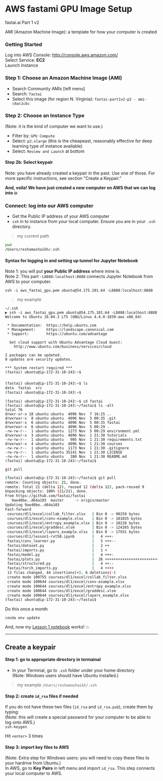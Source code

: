# AWS fastami GPU Image Setup
fastai.ai Part 1 v2  

AMI (Amazon Machine Image):  a template for how your computer is created

### Getting Started
Log into AWS Console:  http://console.aws.amazon.com/  
Select Service:  **EC2**  
Launch Instance

### Step 1:  Choose an Amazon Machine Image (AMI)
* Search Community AMIs [left menu]
* Search:  `fastai`
* Select this image (for region N. Virginia):  `fastai-part1v2-p2 - ami-c6ac1cbc`


### Step 2:  Choose an Instance Type
(Note:  it is the kind of computer we want to use.)  
* Filter by:  `GPU Compute`
* Select:  `p2.xlarge`   (this is the cheapeast, reasonably effective for deep learning type of instance available)
* Select: `Review and Launch` at bottom

#### Step 2b:  Select keypair
Note:  you have already created a keypair in the past.  Use one of those.  For more specific instructions, see section "Create a Keypair."

**And, voila! We have just created a new computer on AWS that we can log into :boom:**

### Connect:  log into our AWS computer
* Get the Public IP address of your AWS computer
* `ssh` in to instance from your local computer.  Ensure you are in your `.ssh` directory.  
>my current path
```bash
pwd
/Users/reshamashaikh/.ssh
```

#### Syntax for logging in and setting up tunnel for Jupyter Notebook
Note 1:  you will put **your Public IP address** where mine is.  
Note 2:  This part `-L8888:localhost:8888` connects Jupyter Notebook from AWS to your computer.  
```
ssh -i aws_fastai_gpu.pem ubuntu@54.175.101.64 -L8888:localhost:8888  
```

>my example
```
~/.ssh
▶ ssh -i aws_fastai_gpu.pem ubuntu@54.175.101.64 -L8888:localhost:8888       
Welcome to Ubuntu 16.04.3 LTS (GNU/Linux 4.4.0-1039-aws x86_64)

 * Documentation:  https://help.ubuntu.com
 * Management:     https://landscape.canonical.com
 * Support:        https://ubuntu.com/advantage

  Get cloud support with Ubuntu Advantage Cloud Guest:
    http://www.ubuntu.com/business/services/cloud

2 packages can be updated.
0 updates are security updates.

*** System restart required ***
(fastai) ubuntu@ip-172-31-10-243:~$ 
```


### 
```bash
(fastai) ubuntu@ip-172-31-10-243:~$ ls
data  fastai  src
(fastai) ubuntu@ip-172-31-10-243:~$
```
```
(fastai) ubuntu@ip-172-31-10-243:~$ cd fastai
(fastai) ubuntu@ip-172-31-10-243:~/fastai$ ls -alt
total 76
drwxr-xr-x 18 ubuntu ubuntu  4096 Nov  7 16:25 ..
drwxrwxr-x  8 ubuntu ubuntu  4096 Nov  5 00:35 .git
drwxrwxr-x  6 ubuntu ubuntu  4096 Nov  5 00:35 fastai
drwxrwxr-x  6 ubuntu ubuntu  4096 Nov  5 00:29 .
-rw-rw-r--  1 ubuntu ubuntu  1273 Nov  5 00:29 environment.yml
drwxrwxr-x  3 ubuntu ubuntu  4096 Nov  1 21:30 tutorials
-rw-rw-r--  1 ubuntu ubuntu   905 Nov  1 21:30 requirements.txt
drwxrwxr-x  4 ubuntu ubuntu  4096 Nov  1 21:30 courses
-rw-rw-r--  1 ubuntu ubuntu  1173 Nov  1 21:30 .gitignore
-rw-rw-r--  1 ubuntu ubuntu 35141 Nov  1 21:30 LICENSE
-rw-rw-r--  1 ubuntu ubuntu   280 Nov  1 21:30 README.md
(fastai) ubuntu@ip-172-31-10-243:~/fastai$ 
```
```git pull```
```bash
(fastai) ubuntu@ip-172-31-10-243:~/fastai$ git pull
remote: Counting objects: 21, done.
remote: Total 21 (delta 12), reused 12 (delta 12), pack-reused 9
Unpacking objects: 100% (21/21), done.
From https://github.com/fastai/fastai
   9ae40be..d64a103  master     -> origin/master
Updating 9ae40be..d64a103
Fast-forward
 courses/dl1/excel/collab_filter.xlsx   | Bin 0 -> 90259 bytes
 courses/dl1/excel/conv-example.xlsx    | Bin 0 -> 101835 bytes
 courses/dl1/excel/entropy_example.xlsx | Bin 0 -> 10228 bytes
 courses/dl1/excel/graddesc.xlsm        | Bin 0 -> 124265 bytes
 courses/dl1/excel/layers_example.xlsx  | Bin 0 -> 17931 bytes
 courses/dl1/lesson1-rxt50.ipynb        |   4 +++-
 fastai/conv_learner.py                 |   5 +++--
 fastai/dataset.py                      |   2 ++
 fastai/imports.py                      |   1 +
 fastai/model.py                        |   4 +++-
 fastai/plots.py                        |  26 ++++++++++++++++++++++++++
 fastai/structured.py                   |   4 ++--
 fastai/torch_imports.py                |   4 ++++
 13 files changed, 44 insertions(+), 6 deletions(-)
 create mode 100755 courses/dl1/excel/collab_filter.xlsx
 create mode 100644 courses/dl1/excel/conv-example.xlsx
 create mode 100644 courses/dl1/excel/entropy_example.xlsx
 create mode 100644 courses/dl1/excel/graddesc.xlsm
 create mode 100644 courses/dl1/excel/layers_example.xlsx
(fastai) ubuntu@ip-172-31-10-243:~/fastai$ 
```
Do this once a month

```conda env update```







And, now my [Lesson 1 notebook](https://s.users.crestle.com/u-fqnc8t2x12/notebooks/courses/fastai/courses/dl1/lesson1.ipynb) works!  :boom:



---

## Create a keypair  

#### Step 1:  go to appropriate directory in termainal
* In your Terminal, go to `.ssh` folder under your home directory  
(Note:  Windows users should have Ubuntu installed.)  
>my example
`/Users/reshamashaikh/.ssh`

#### Step 2:  create `id_rsa` files if needed
If you do not have these two files (`id_rsa` and `id_rsa.pub`), create them by typing:  
(Note:  this will create a special password for your computer to be able to log onto AWS.)  
`ssh-keygen`

Hit `<enter>` 3 times

#### Step 3:  import key files to AWS
(Note:  Extra step for Windows users:  you will need to copy these files to your hardrive from Ubuntu.)  
In AWS, go to **Key Pairs** in left menu and import `id_rsa`.  This step connects your local computer to AWS.  

 


